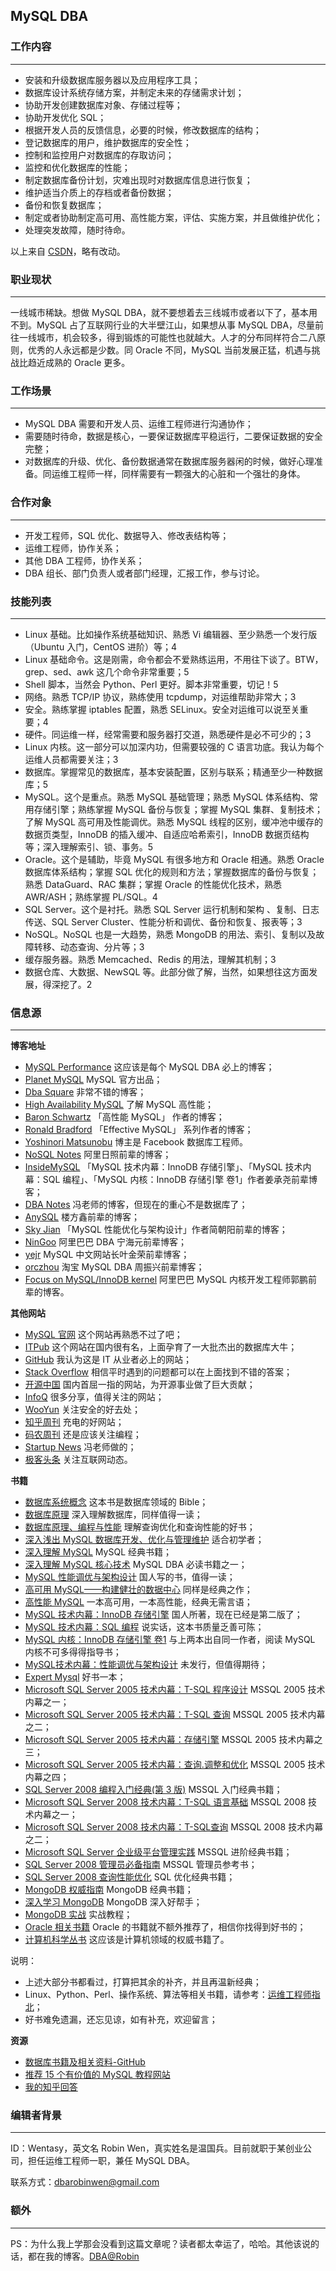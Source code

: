 ## MySQL DBA ##

### 工作内容 ###
***

* 安装和升级数据库服务器以及应用程序工具；
* 数据库设计系统存储方案，并制定未来的存储需求计划；
* 协助开发创建数据库对象、存储过程等；
* 协助开发优化 SQL；
* 根据开发人员的反馈信息，必要的时候，修改数据库的结构；
* 登记数据库的用户，维护数据库的安全性；
* 控制和监控用户对数据库的存取访问；
* 监控和优化数据库的性能；
* 制定数据库备份计划，灾难出现时对数据库信息进行恢复；
* 维护适当介质上的存档或者备份数据；
* 备份和恢复数据库；
* 制定或者协助制定高可用、高性能方案，评估、实施方案，并且做维护优化；
* 处理突发故障，随时待命。

以上来自 [CSDN](http://blog.csdn.net/wyzxg/article/details/894076)，略有改动。

### 职业现状 ###
***

一线城市稀缺。想做 MySQL DBA，就不要想着去三线城市或者以下了，基本用不到。MySQL 占了互联网行业的大半壁江山，如果想从事 MySQL DBA，尽量前往一线城市，机会较多，得到锻炼的可能性也就越大。人才的分布同样符合二八原则，优秀的人永远都是少数。同 Oracle 不同，MySQL 当前发展正猛，机遇与挑战比趋近成熟的 Oracle 更多。

### 工作场景 ###
***

* MySQL DBA 需要和开发人员、运维工程师进行沟通协作；
* 需要随时待命，数据是核心，一要保证数据库平稳运行，二要保证数据的安全完整；
* 对数据库的升级、优化、备份数据通常在数据库服务器闲的时候，做好心理准备。同运维工程师一样，同样需要有一颗强大的心脏和一个强壮的身体。

### 合作对象 ###
***

* 开发工程师，SQL 优化、数据导入、修改表结构等；
* 运维工程师，协作关系；
* 其他 DBA 工程师，协作关系；
* DBA 组长、部门负责人或者部门经理，汇报工作，参与讨论。

### 技能列表 ###
***

* Linux 基础。比如操作系统基础知识、熟悉 Vi 编辑器、至少熟悉一个发行版（Ubuntu 入门，CentOS 进阶）等；4
* Linux 基础命令。这是刚需，命令都会不爱熟练运用，不用往下谈了。BTW，grep、sed、awk  这几个命令非常重要；5
* Shell 脚本，当然会 Python、Perl 更好。脚本非常重要，切记！5
* 网络。熟悉 TCP/IP 协议，熟练使用 tcpdump，对运维帮助非常大；3
* 安全。熟练掌握 iptables 配置，熟悉 SELinux。安全对运维可以说至关重要；4
* 硬件。同运维一样，经常需要和服务器打交道，熟悉硬件是必不可少的；3
* Linux 内核。这一部分可以加深内功，但需要较强的 C 语言功底。我认为每个运维人员都需要关注；3
* 数据库。掌握常见的数据库，基本安装配置，区别与联系；精通至少一种数据库；5
* MySQL。这个是重点。熟悉 MySQL 基础管理；熟悉 MySQL 体系结构、常用存储引擎；熟练掌握 MySQL 备份与恢复；掌握 MySQL 集群、复制技术；了解 MySQL 高可用及性能调优。熟悉 MySQL 线程的区别，缓冲池中缓存的数据页类型，InnoDB 的插入缓冲、自适应哈希索引，InnoDB 数据页结构等；深入理解索引、锁、事务。5
* Oracle。这个是辅助，毕竟 MySQL 有很多地方和 Oracle 相通。熟悉 Oracle 数据库体系结构；掌握 SQL 优化的规则和方法；掌握数据库的备份与恢复；熟悉 DataGuard、RAC 集群；掌握 Oracle 的性能优化技术，熟悉 AWR/ASH；熟练掌握 PL/SQL。4
* SQL Server。这个是衬托。熟悉 SQL Server 运行机制和架构 、复制、日志传送、SQL Server Cluster、性能分析和调优、备份和恢复、报表等；3
* NoSQL。NoSQL 也是一大趋势，熟悉 MongoDB 的用法、索引、复制以及故障转移、动态查询、分片等；3
* 缓存服务器。熟悉 Memcached、Redis 的用法，理解其机制；3
* 数据仓库、大数据、NewSQL 等。此部分做了解，当然，如果想往这方面发展，得深挖了。2

### 信息源 ###
***

**博客地址**

* [MySQL Performance](http://www.percona.com/blog) 这应该是每个 MySQL DBA 必上的博客；
* [Planet MySQL](http://planet.mysql.com/) MySQL 官方出品；
* [Dba Square](http://www.dbasquare.com/) 非常不错的博客；
* [High Availability MySQL](http://mysqlha.blogspot.com/) 了解 MySQL 高性能；
* [Baron Schwartz](http://www.xaprb.com/blog) 「高性能 MySQL」 作者的博客；
* [Ronald Bradford](http://ronaldbradford.com/blog/) 「Effective MySQL」 系列作者的博客；
* [Yoshinori Matsunobu](http://yoshinorimatsunobu.blogspot.com/) 博主是 Facebook 数据库工程师。
* [NoSQL Notes](http://www.nosqlnotes.net/) 阿里日照前辈的博客；
* [InsideMySQL](http://www.innomysql.net/) 「MySQL 技术内幕：InnoDB 存储引擎」、「MySQL 技术内幕：SQL 编程」、「MySQL 内核：InnoDB 存储引擎 卷1」作者姜承尧前辈博客；
* [DBA Notes](http://dbanotes.net/) 冯老师的博客，但现在的重心不是数据库了；
* [AnySQL](http://www.anysql.net/) 楼方鑫前辈的博客；
* [Sky Jian](http://isky000.com/) 「MySQL 性能优化与架构设计」作者简朝阳前辈的博客；
* [NinGoo](http://www.ningoo.net/) 阿里巴巴 DBA 宁海元前辈博客；
* [yejr](http://imysql.com/) MySQL 中文网站长叶金荣前辈博客；
* [orczhou](http://www.orczhou.com/) 淘宝 MySQL DBA 周振兴前辈博客；
* [Focus on MySQL/InnoDB kernel](http://www.gpfeng.com/) 阿里巴巴 MySQL 内核开发工程师郭鹏前辈的博客。

**其他网站**

* [MySQL 官网](http://www.mysql.com/) 这个网站再熟悉不过了吧；
* [ITPub](http://www.itpub.net/forum.php) 这个网站在国内很有名，上面孕育了一大批杰出的数据库大牛；
* [GitHub](https://github.com/) 我认为这是 IT 从业者必上的网站；
* [Stack Overflow](http://stackoverflow.com/) 相信平时遇到的问题都可以在上面找到不错的答案；
* [开源中国](http://www.oschina.net/) 国内首屈一指的网站，为开源事业做了巨大贡献；
* [InfoQ](http://www.infoq.com/cn) 很多分享，值得关注的网站；
* [WooYun](http://drops.wooyun.org/) 关注安全的好去处；
* [知乎周刊](http://zhuanlan.zhihu.com/Weekly) 充电的好网站；
* [码农周刊](http://weekly.manong.io/) 还是应该关注编程；
* [Startup News](http://news.dbanotes.net/) 冯老师做的；
* [极客头条](http://geek.csdn.net/) 关注互联网动态。

**书籍**

* [数据库系统概念](http://book.douban.com/subject/10548379/) 这本书是数据库领域的 Bible；
* [数据库原理](http://book.douban.com/subject/6976278/) 深入理解数据库，同样值得一读；
* [数据库原理、编程与性能](http://book.douban.com/subject/1094413/) 理解查询优化和查询性能的好书；
* [深入浅出 MySQL 数据库开发、优化与管理维护](http://book.douban.com/subject/3012338/) 适合初学者；
* [深入理解 MySQL](http://book.douban.com/subject/4188364/) MySQL 经典书籍；
* [深入理解 MySQL 核心技术](http://book.douban.com/subject/4022870/) MySQL DBA 必读书籍之一；
* [MySQL 性能调优与架构设计](http://book.douban.com/subject/3729677/) 国人写的书，值得一读；
* [高可用 MySQL——构建健壮的数据中心](http://book.douban.com/subject/6847455/) 同样是经典之作；
* [高性能 MySQL](http://book.douban.com/subject/4241826/) 一本高可用，一本高性能，经典无需言语；
* [MySQL 技术内幕：InnoDB 存储引擎](http://book.douban.com/subject/24708143/) 国人所著，现在已经是第二版了；
* [MySQL 技术内幕：SQL 编程](http://book.douban.com/subject/10569620/) 说实话，这本书质量乏善可陈；
* [MySQL 内核：InnoDB 存储引擎 卷1](http://book.douban.com/subject/25872763/) 与上两本出自同一作者，阅读 MySQL 内核不可多得得指导书；
* [MySQL技术内幕：性能调优与架构设计](#) 未发行，但值得期待；
* [Expert Mysql](http://book.douban.com/subject/2751144/) 好书一本；
* [Microsoft SQL Server 2005 技术内幕：T-SQL 程序设计](http://book.douban.com/subject/2208539/) MSSQL 2005 技术内幕之一；
* [Microsoft SQL Server 2005 技术内幕：T-SQL 查询](http://book.douban.com/subject/2980249/) MSSQL 2005 技术内幕之二；
* [Microsoft SQL Server 2005 技术内幕：存储引擎](http://book.douban.com/subject/2295543/) MSSQL 2005 技术内幕之三；
* [Microsoft SQL Server 2005 技术内幕：查询.调整和优化](http://book.douban.com/subject/3821205/) MSSQL 2005 技术内幕之四；
* [SQL Server 2008 编程入门经典(第 3 版)](http://book.douban.com/subject/4240954/) MSSQL 入门经典书籍；
* [Microsoft SQL Server 2008 技术内幕：T-SQL 语言基础](http://book.douban.com/subject/4047293/) MSSQL 2008 技术内幕之一；
* [Microsoft SQL Server 2008 技术内幕：T-SQL查询](http://book.douban.com/subject/5273965/) MSSQL 2008 技术内幕之二；
* [Microsoft SQL Server 企业级平台管理实践](http://book.douban.com/subject/4240257/) MSSQL 进阶经典书籍；
* [SQL Server 2008 管理员必备指南](http://book.douban.com/subject/3576026/) MSSQL 管理员参考书；
* [SQL Server 2008 查询性能优化](http://book.douban.com/subject/4935284/) SQL 优化经典书籍；
* [MongoDB 权威指南](http://book.douban.com/subject/6068947/) MongoDB 经典书籍；
* [深入学习 MongoDB](http://book.douban.com/subject/10439364/) MongoDB 深入好帮手；
* [MongoDB 实战](http://book.douban.com/subject/19977785/) 实战教程；
* [Oracle 相关书籍](http://www.eygle.com/archives/my_life/books/) Oracle 的书籍就不额外推荐了，相信你找得到好书的；
* [计算机科学丛书](http://book.douban.com/series/1163) 这应该是计算机领域的权威书籍了。

说明：

* 上述大部分书都看过，打算把其余的补齐，并且再温新经典；
* Linux、Python、Perl、操作系统、算法等相关书籍，请参考：[运维工程师指北](http://dbarobin.com/2015/04/14/operation-and-maintenance-engineer-tips/)；
* 好书难免遗漏，还忘见谅，如有补充，欢迎留言；

**资源**

* [数据库书籍及相关资料-GitHub](https://github.com/dbarobin/db-books)
* [推荐 15 个有价值的 MySQL 教程网站](http://blog.jobbole.com/1093/)
* [我的知乎回答](http://www.zhihu.com/people/wentasy/answers?order_by=vote_num)

### 编辑者背景 ###
***

ID：Wentasy，英文名 Robin Wen，真实姓名是温国兵。目前就职于某创业公司，担任运维工程师一职，兼任 MySQL DBA。

联系方式：dbarobinwen@gmail.com

### 额外 ###
***

PS：为什么我上学那会没看到这篇文章呢？读者都太幸运了，哈哈。其他该说的话，都在我的博客。[DBA@Robin](http://dbarobin.com/)
